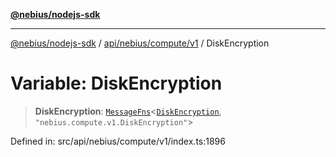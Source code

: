 [**@nebius/nodejs-sdk**](../../../../../README.md)

---

[@nebius/nodejs-sdk](../../../../../README.md) / [api/nebius/compute/v1](../README.md) / DiskEncryption

# Variable: DiskEncryption

> **DiskEncryption**: [`MessageFns`](../../../../../runtime/protos/core/interfaces/MessageFns.md)\<[`DiskEncryption`](../interfaces/DiskEncryption.md), `"nebius.compute.v1.DiskEncryption"`\>

Defined in: src/api/nebius/compute/v1/index.ts:1896

